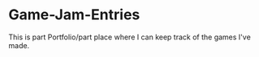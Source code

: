 # Game-Jam-Entries
This is part Portfolio/part place where I can keep track of the games I've made.

